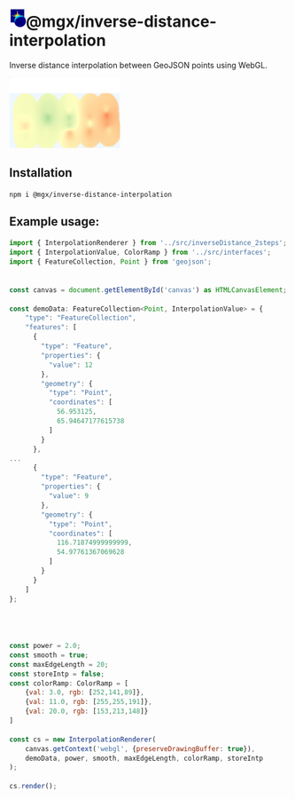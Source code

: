 <h1><img src="https://raw.githubusercontent.com/MichaelLangbein/mgx/main/logo.svg" width="30">@mgx/inverse-distance-interpolation</h1>

Inverse distance interpolation between GeoJSON points using WebGL.

<img src="https://raw.githubusercontent.com/MichaelLangbein/mgx/main/inverse-distance/example.png" width="200">

## Installation

```
npm i @mgx/inverse-distance-interpolation
```


## Example usage:

```js
import { InterpolationRenderer } from '../src/inverseDistance_2steps';
import { InterpolationValue, ColorRamp } from '../src/interfaces';
import { FeatureCollection, Point } from 'geojson';


const canvas = document.getElementById('canvas') as HTMLCanvasElement;

const demoData: FeatureCollection<Point, InterpolationValue> = {
    "type": "FeatureCollection",
    "features": [
      {
        "type": "Feature",
        "properties": {
          "value": 12
        },
        "geometry": {
          "type": "Point",
          "coordinates": [
            56.953125,
            65.94647177615738
          ]
        }
      },
...
      {
        "type": "Feature",
        "properties": {
          "value": 9
        },
        "geometry": {
          "type": "Point",
          "coordinates": [
            116.71874999999999,
            54.97761367069628
          ]
        }
      }
    ]
};




const power = 2.0;
const smooth = true;
const maxEdgeLength = 20;
const storeIntp = false;
const colorRamp: ColorRamp = [
    {val: 3.0, rgb: [252,141,89]},
    {val: 11.0, rgb: [255,255,191]},
    {val: 20.0, rgb: [153,213,148]}
]

const cs = new InterpolationRenderer(
    canvas.getContext('webgl', {preserveDrawingBuffer: true}),
    demoData, power, smooth, maxEdgeLength, colorRamp, storeIntp
);

cs.render();

```
